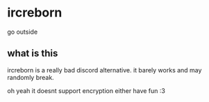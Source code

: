 # ircreborn

go outside

## what is this

ircreborn is a really bad discord alternative. it barely works and may randomly break.

oh yeah it doesnt support encryption either have fun :3
